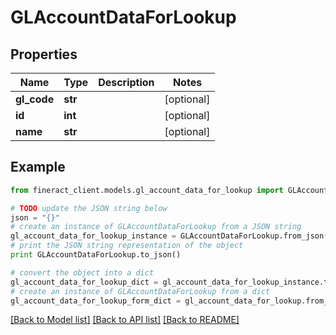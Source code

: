 # GLAccountDataForLookup


## Properties

Name | Type | Description | Notes
------------ | ------------- | ------------- | -------------
**gl_code** | **str** |  | [optional] 
**id** | **int** |  | [optional] 
**name** | **str** |  | [optional] 

## Example

```python
from fineract_client.models.gl_account_data_for_lookup import GLAccountDataForLookup

# TODO update the JSON string below
json = "{}"
# create an instance of GLAccountDataForLookup from a JSON string
gl_account_data_for_lookup_instance = GLAccountDataForLookup.from_json(json)
# print the JSON string representation of the object
print GLAccountDataForLookup.to_json()

# convert the object into a dict
gl_account_data_for_lookup_dict = gl_account_data_for_lookup_instance.to_dict()
# create an instance of GLAccountDataForLookup from a dict
gl_account_data_for_lookup_form_dict = gl_account_data_for_lookup.from_dict(gl_account_data_for_lookup_dict)
```
[[Back to Model list]](../README.md#documentation-for-models) [[Back to API list]](../README.md#documentation-for-api-endpoints) [[Back to README]](../README.md)


